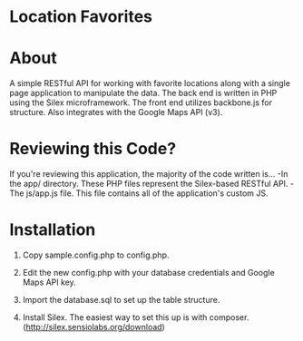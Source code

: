 Location Favorites
==================

About
=====
A simple RESTful API for working with favorite locations along with a single
page application to manipulate the data. The back end is written in PHP using
the Silex microframework.  The front end utilizes backbone.js for structure.
Also integrates with the Google Maps API (v3).

Reviewing this Code?
====================
If you're reviewing this application, the majority of the code written is...
  -In the app/ directory. These PHP files represent the Silex-based RESTful API.
  -The js/app.js file.  This file contains all of the application's custom JS.

Installation
============
1) Copy sample.config.php to config.php.

2) Edit the new config.php with your database credentials and Google Maps API
key.

3) Import the database.sql to set up the table structure.

4) Install Silex.  The easiest way to set this up is with composer.
(http://silex.sensiolabs.org/download)